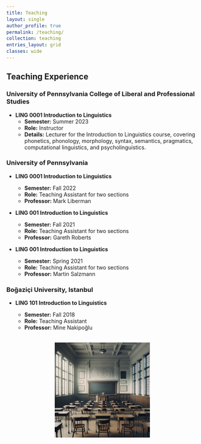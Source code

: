 ```yaml
---
title: Teaching
layout: single
author_profile: true
permalink: /teaching/
collection: teaching
entries_layout: grid
classes: wide
---
```



## Teaching Experience

### University of Pennsylvania College of Liberal and Professional Studies

- **LING 0001 Introduction to Linguistics**
  - **Semester:** Summer 2023
  - **Role:** Instructor
  - **Details:** Lecturer for the Introduction to Linguistics course, covering phonetics, phonology, morphology, syntax, semantics, pragmatics, computational linguistics, and psycholinguistics.

### University of Pennsylvania

- **LING 0001 Introduction to Linguistics**
  - **Semester:** Fall 2022
  - **Role:** Teaching Assistant for two sections
  - **Professor:** Mark Liberman

- **LING 001 Introduction to Linguistics**
  - **Semester:** Fall 2021
  - **Role:** Teaching Assistant for two sections
  - **Professor:** Gareth Roberts

- **LING 001 Introduction to Linguistics**
  - **Semester:** Spring 2021
  - **Role:** Teaching Assistant for two sections
  - **Professor:** Martin Salzmann

### Boğaziçi University, Istanbul

- **LING 101 Introduction to Linguistics**
  - **Semester:** Fall 2018
  - **Role:** Teaching Assistant
  - **Professor:** Mine Nakipoğlu

  <br/>

<div style="text-align:center;">
    <img src="/assets/images/picture8.jpg" alt="my teaching experience" style="width:250px;height:250px;">
</div>

